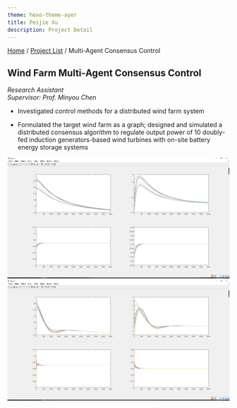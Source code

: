 ```yaml
---
theme: hexo-theme-ayer
title: Peijie Xu
description: Project Detail
---
```

[Home](../index.html) / [Project List](Projects_index.html) / Multi-Agent Consensus Control 

## Wind Farm Multi-Agent Consensus Control

_Research Assistant_   
_Supervisor: Prof. Minyou Chen_  

* Investigated control methods for a distributed wind farm system

* Formulated the target wind farm as a graph; designed and simulated a distributed consensus algorithm to regulate output power of 10 doubly-fed induction generators-based wind turbines with on-site battery energy storage systems 

![1](pic/2_1.png)
![1](pic/2_2.png)
